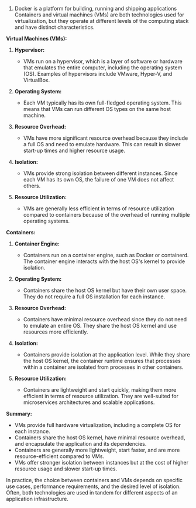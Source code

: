 1. Docker is a platform for building, running and shipping applications
Containers and virtual machines (VMs) are both technologies used for virtualization, but they operate at different levels of the computing stack and have distinct characteristics.

**Virtual Machines (VMs):**

1. **Hypervisor:**
   - VMs run on a hypervisor, which is a layer of software or hardware that emulates the entire computer, including the operating system (OS). Examples of hypervisors include VMware, Hyper-V, and VirtualBox.

2. **Operating System:**
   - Each VM typically has its own full-fledged operating system. This means that VMs can run different OS types on the same host machine.

3. **Resource Overhead:**
   - VMs have more significant resource overhead because they include a full OS and need to emulate hardware. This can result in slower start-up times and higher resource usage.

4. **Isolation:**
   - VMs provide strong isolation between different instances. Since each VM has its own OS, the failure of one VM does not affect others.

5. **Resource Utilization:**
   - VMs are generally less efficient in terms of resource utilization compared to containers because of the overhead of running multiple operating systems.

**Containers:**

1. **Container Engine:**
   - Containers run on a container engine, such as Docker or containerd. The container engine interacts with the host OS's kernel to provide isolation.

2. **Operating System:**
   - Containers share the host OS kernel but have their own user space. They do not require a full OS installation for each instance.

3. **Resource Overhead:**
   - Containers have minimal resource overhead since they do not need to emulate an entire OS. They share the host OS kernel and use resources more efficiently.

4. **Isolation:**
   - Containers provide isolation at the application level. While they share the host OS kernel, the container runtime ensures that processes within a container are isolated from processes in other containers.

5. **Resource Utilization:**
   - Containers are lightweight and start quickly, making them more efficient in terms of resource utilization. They are well-suited for microservices architectures and scalable applications.

**Summary:**

- VMs provide full hardware virtualization, including a complete OS for each instance.
- Containers share the host OS kernel, have minimal resource overhead, and encapsulate the application and its dependencies.
- Containers are generally more lightweight, start faster, and are more resource-efficient compared to VMs.
- VMs offer stronger isolation between instances but at the cost of higher resource usage and slower start-up times.
  
In practice, the choice between containers and VMs depends on specific use cases, performance requirements, and the desired level of isolation. Often, both technologies are used in tandem for different aspects of an application infrastructure.
